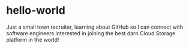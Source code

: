 # hello-world
Just a small town recruiter, learning about GitHub so I can connect with software engineers interested in joining the best darn Cloud Storage platform in the world!
